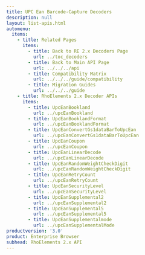 ```yaml
---
title: UPC Ean Barcode-Capture Decoders
description: null
layout: list-apis.html
automenu:
  items:
    - title: Related Pages
      items:
        - title: Back to RE 2.x Decoders Page
          url: ../toc_decoders
        - title: Back to Main API Page
          url: ../../../api
        - title: Compatibility Matrix
          url: ../../../guide/compatibility
        - title: Migration Guides
          url: ../../../guide
    - title: RhoElements 2.x Decoder APIs
      items:
        - title: UpcEanBookland
          url: ../upcEanBookland
        - title: UpcEanBooklandFormat
          url: ../upcEanBooklandFormat
        - title: UpcEanConvertGs1dataBarToUpcEan
          url: ../upcEanConvertGs1dataBarToUpcEan
        - title: UpcEanCoupon
          url: ../upcEanCoupon
        - title: UpcEanLinearDecode
          url: ../upcEanLinearDecode
        - title: UpcEanRandomWeightCheckDigit
          url: ../upcEanRandomWeightCheckDigit
        - title: UpcEanRetryCount
          url: ../upcEanRetryCount
        - title: UpcEanSecurityLevel
          url: ../upcEanSecurityLevel
        - title: UpcEanSupplemental2
          url: ../upcEanSupplemental2
        - title: UpcEanSupplemental5
          url: ../upcEanSupplemental5
        - title: UpcEanSupplementalmode
          url: ../upcEanSupplementalMode
productversion: '3.0'
product: Enterprise Browser
subhead: RhoElements 2.x API
---
```




